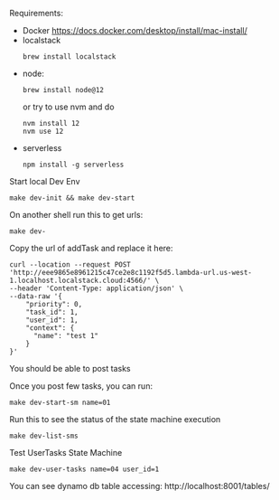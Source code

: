 Requirements:
- Docker https://docs.docker.com/desktop/install/mac-install/  
- localstack
    ```shell
    brew install localstack
    ```
- node:
    ```shell
    brew install node@12
    ```
  or try to use nvm and do
    ```shell
    nvm install 12
    nvm use 12
    ```
- serverless
    ```shell
    npm install -g serverless
    ```
  

Start local Dev Env


```shell
make dev-init && make dev-start
```

On another shell run this to get urls:
```shell
make dev-
```

Copy the url of addTask and replace it here:
```shell
curl --location --request POST 'http://eee9865e8961215c47ce2e8c1192f5d5.lambda-url.us-west-1.localhost.localstack.cloud:4566/' \
--header 'Content-Type: application/json' \
--data-raw '{
    "priority": 0,
    "task_id": 1,
    "user_id": 1,
    "context": {
      "name": "test 1"
    }
}'
```
You should be able to post tasks

Once you post few tasks, you can run:
```shell
make dev-start-sm name=01
```

Run this to see the status of the state machine execution
```shell
make dev-list-sms
```

Test UserTasks State Machine
```shell
make dev-user-tasks name=04 user_id=1
```

You can see dynamo db table accessing: http://localhost:8001/tables/
